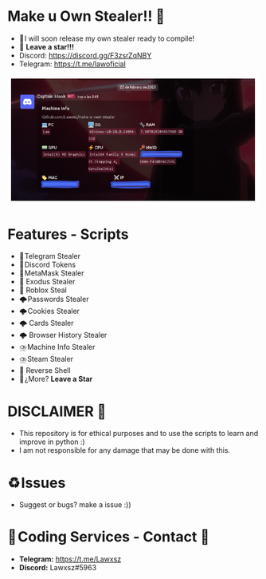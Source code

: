 # Make u Own Stealer!! 🚀
- 🎄 I will soon release my own stealer ready to compile!
- 🌟 **Leave a star!!!**
- Discord: https://discord.gg/F3zsrZqNBY
- Telegram: https://t.me/lawoficial

![machine-info](machine-info.png)

# Features - Scripts
- 🚀 Telegram Stealer 
- 🚀 Discord Tokens
- 🚀 MetaMask Stealer
- 🚀 Exodus Stealer
- 🚀 Roblox Steal
- 🌩️ Passwords Stealer
- 🌩️ Cookies Stealer
- 🌩️ Cards Stealer
- 🌩️ Browser History Stealer
- ⛈️ Machine Info Stealer
- ⛈️ Steam Stealer
- 🛑 Reverse Shell
- 🌟 ¿More? **Leave a Star**

# DISCLAIMER 📛 
- This repository is for ethical purposes and to use the scripts to learn and improve in python :)
- I am not responsible for any damage that may be done with this.

# ♻️ Issues
- Suggest or bugs? make a issue :)) 

# 🔰 Coding Services - Contact 🔰 
- **Telegram:** https://t.me/Lawxsz
- **Discord:** Lawxsz#5963
